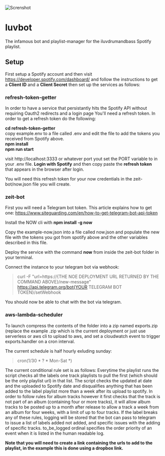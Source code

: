 ![Screnshot](https://i.imgur.com//LMRjQJJs.png)
# luvbot
The infamous bot and playlist-manager for the iluvdrumandbass Spotify playlist.

## Setup
First setup a Spotify account and then visit https://developer.spotify.com/dashboard/ and follow the instructions to get a **Client ID** and a **Client Secret** then set up the services as follows:

### refresh-token-getter

In order to have a service that persistantly hits the Spotify API without requiring Oauth2 redirects and a login page
You'll need a refresh token. In order to get a refresh token do the following:

**cd refresh-token-getter**\
copy example.env to a file called .env and edit the file to add the tokens you received from Spotify above.\
**npm install**\
**npm run start**

visit http://localhost:3333 or whatever port yout set the PORT variable to in your .env file.
**Login with Spotify** and then copy paste the **refresh token** that appears in the browser after login.

You will need this refresh token for your now credentials in the zeit-bot/now.json file you will create.


### zeit-bot  

First you will need a Telegram bot token. This article explains how to get one:
https://www.siteguarding.com/en/how-to-get-telegram-bot-api-token

Install the NOW cli with **npm install -g now**  

Copy the example-now.json into a file called now.json and populate the new file with the tokens you got from spotify above
and the other variables described in this file.

Deploy the service with the command **now** from inside the zeit-bot folder in your terminal.

Connect the instance to your telegram bot via webhook:
>curl -F "url=https://{THE NOE DEPLOYMENT URL RETURNED BY THE COMMAND ABOVE}/new-message" https://api.telegram.org/bot{YOUR TELEGRAM BOT TOKEN}/setWebhook

You should now be able to chat with the bot via telegram.

### aws-lambda-scheduler
To launch compress the contents of the folder into a zip named exports.zip (replace the example .zip which is the current deployment
or just use serverless or aws cli to upload to aws, and set a cloudwatch event to trigger exports.handler on a cron interval.

The current schedule is half hourly exluding sunday:
>cron(1/30 * ? * Mon-Sat *)

The current conditional rule set is as follows:
Everytime the playlist runs the script checks all the labels one track playlists to pull the first (which should be the only playlist url) in that list.
The script checks the updated at date and the uploaded to Spotify date and disqualifies anything that has been added to the label playlist more than a week after its upload to spotify.
In order to follow rules for album tracks however it first checks that the track is not part of an album (containing four or more tracks), it will allow album tracks to be posted up to a month after release to allow a track a week from an album for four weeks, with a limit of up to four tracks.
If the label breaks any of these rules, logging will be stored that the bot can pass to telegram to issue a list of labels added not added, and specific issues with the adding of specific tracks. to_be_logged ordinal specifies the order priority of an event when it is listed in the human readable log.

**Note that you will need to create a link containing the urls to add to the playlist, in the example this is
done using a dropbox link.**




